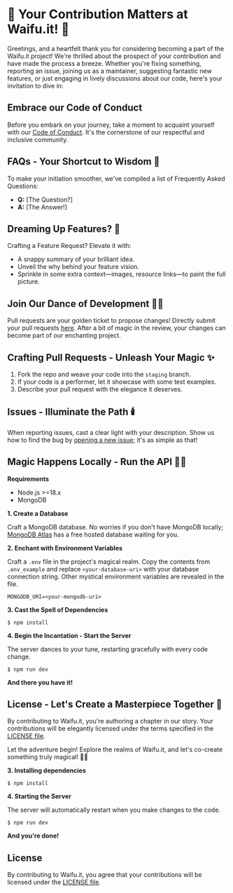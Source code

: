 # 🌟 Your Contribution Matters at Waifu.it! 🌟

Greetings, and a heartfelt thank you for considering becoming a part of the Waifu.it project! We're thrilled about the prospect of your contribution and have made the process a breeze. Whether you're fixing something, reporting an issue, joining us as a maintainer, suggesting fantastic new features, or just engaging in lively discussions about our code, here's your invitation to dive in:

## Embrace our Code of Conduct

Before you embark on your journey, take a moment to acquaint yourself with our [Code of Conduct](CODE_OF_CONDUCT.md). It's the cornerstone of our respectful and inclusive community.

## FAQs - Your Shortcut to Wisdom 🧠

To make your initiation smoother, we've compiled a list of Frequently Asked Questions:

- **Q:** [The Question?]
- **A:** [The Answer!]

## Dreaming Up Features? 🚀

Crafting a Feature Request? Elevate it with:

- A snappy summary of your brilliant idea.
- Unveil the why behind your feature vision.
- Sprinkle in some extra context—images, resource links—to paint the full picture.

## Join Our Dance of Development 💃🕺

Pull requests are your golden ticket to propose changes! Directly submit your pull requests [here](https://github.com/WaifuAPI/Waifu.it/pulls). After a bit of magic in the review, your changes can become part of our enchanting project.

## Crafting Pull Requests - Unleash Your Magic ✨

1. Fork the repo and weave your code into the `staging` branch.
2. If your code is a performer, let it showcase with some test examples.
3. Describe your pull request with the elegance it deserves.

## Issues - Illuminate the Path 🕯️

When reporting issues, cast a clear light with your description. Show us how to find the bug by [opening a new issue](https://github.com/WaifuAPI/Waifu.it/issues); it's as simple as that!

## Magic Happens Locally - Run the API 🎩🐇

**Requirements**

- Node.js >=18.x
- MongoDB

**1. Create a Database**

Craft a MongoDB database. No worries if you don't have MongoDB locally; [MongoDB Atlas](https://www.mongodb.com/cloud/atlas) has a free hosted database waiting for you.

**2. Enchant with Environment Variables**

Craft a `.env` file in the project's magical realm. Copy the contents from `.env_example` and replace `<your-database-uri>` with your database connection string. Other mystical environment variables are revealed in the file.

```shell
MONGODB_URI=<your-mongodb-uri>
```

**3. Cast the Spell of Dependencies**

```shell
$ npm install
```

**4. Begin the Incantation - Start the Server**

The server dances to your tune, restarting gracefully with every code change.

```shell
$ npm run dev
```

**And there you have it!**

## License - Let's Create a Masterpiece Together 🎨

By contributing to Waifu.it, you're authoring a chapter in our story. Your contributions will be elegantly licensed under the terms specified in the [LICENSE file](LICENSE.md).

Let the adventure begin! Explore the realms of Waifu.it, and let's co-create something truly magical! 🚀✨

**3. Installing dependencies**

```shell
$ npm install
```

**4. Starting the Server**

The server will automatically restart when you make changes to the code.

```shell
$ npm run dev
```

**And you're done!**

## License

By contributing to Waifu.it, you agree that your contributions will be licensed
under the [LICENSE file](LICENSE.md).

[mongodb/atlas]: https://www.mongodb.com/cloud/atlas
